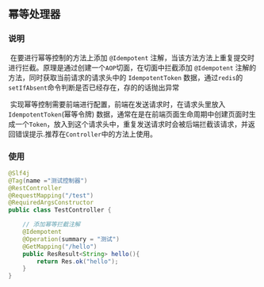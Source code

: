 
## 幂等处理器

### 说明

​	在要进行幂等控制的方法上添加 `@Idempotent` 注解，当该方法方法上重复提交时进行拦截。原理是通过创建一个`AOP`切面，在切面中拦截添加 `@Idempotent` 注解的方法，同时获取当前请求的请求头中的 `IdempotentToken` 数据，通过`redis`的`setIfAbsent`命令判断是否已经存在，存的的话抛出异常

​	实现幂等控制需要前端进行配置，前端在发送请求时，在请求头里放入 `IdempotentToken`(幂等令牌) 数据，通常在是在前端页面生命周期中创建页面时生成一个`Token`，放入到这个请求头中，重复发送请求时会被后端拦截该请求，并返回错误提示.推荐在`Controller`中的方法上使用。

### 使用

```java
@Slf4j
@Tag(name ="测试控制器")
@RestController
@RequestMapping("/test")
@RequiredArgsConstructor
public class TestController {

    // 添加幂等拦截注解
    @Idempotent
    @Operation(summary = "测试")
    @GetMapping("/hello")
    public ResResult<String> hello(){
        return Res.ok("hello");
    }
}
```
